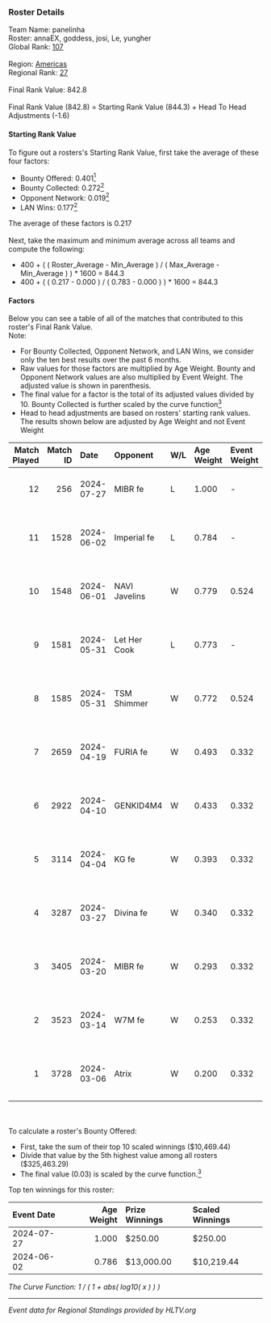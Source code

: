 ### Roster Details<br />
Team Name: panelinha<br />
Roster: annaEX, goddess, josi, Le, yungher<br />
Global Rank: [107](../standings_global.md)<br />
<br />
Region: [Americas]( ../standings_americas.md)<br />
Regional Rank: [27]( ../standings_americas.md)<br />
<br />
Final Rank Value:  842.8<br />
<br />
Final Rank Value (842.8) = Starting Rank Value (844.3) + Head To Head Adjustments (-1.6)<br />

#### Starting Rank Value<br />
To figure out a rosters's Starting Rank Value, first take the average of these four factors:<br />
- Bounty Offered: 0.401[<sup>1</sup>](#table2)
- Bounty Collected: 0.272[<sup>2</sup>](#table1)
- Opponent Network: 0.019[<sup>2</sup>](#table1)
- LAN Wins: 0.177[<sup>2</sup>](#table1)

The average of these factors is 0.217<br />
<br />
Next, take the maximum and minimum average across all teams and compute the following:<br />
- 400 + ( ( Roster_Average - Min_Average ) / ( Max_Average - Min_Average ) ) * 1600 = 844.3
- 400 + ( ( 0.217 - 0.000 ) / ( 0.783 - 0.000 ) ) * 1600 = 844.3


#### Factors<br />
Below you can see a table of all of the matches that contributed to this roster's Final Rank Value.<br />
Note:<br />

- For Bounty Collected, Opponent Network, and LAN Wins, we consider only the ten best results over the past 6 months.
- Raw values for those factors are multiplied by Age Weight. Bounty and Opponent Network values are also multiplied by Event Weight. The adjusted value is shown in parenthesis.
- The final value for a factor is the total of its adjusted values divided by 10. Bounty Collected is further scaled by the curve function[<sup>3</sup>](#curveFunction)
- Head to head adjustments are based on rosters' starting rank values. The results shown below are adjusted by Age Weight and not Event Weight
<span id="table1"></span><br />


| Match Played | Match ID | Date       | Opponent      | W/L | Age Weight | Event Weight | Bounty Collected | Opponent Network | LAN Wins  | H2H Adj. | Roster                                   |
| -: | -: | :- | :- | :- | :- | :- | :- | :- | :- | -: | :- |
|           12 |      256 | 2024-07-27 | MIBR fe       | L   | 1.000      | -            | -                | -                | -         |   -21.87 | annaEX, goddess, josi, Le, yungher       |
|           11 |     1528 | 2024-06-02 | Imperial fe   | L   | 0.784      | -            | -                | -                | -         |    -6.63 | annaEX, goddess, julih, poppins, yungher |
|           10 |     1548 | 2024-06-01 | NAVI Javelins | W   | 0.779      | 0.524        | 0.026 (0.011)    | 0.190 (0.077)    | 1 (0.779) |    12.29 | annaEX, goddess, julih, poppins, yungher |
|            9 |     1581 | 2024-05-31 | Let Her Cook  | L   | 0.773      | -            | -                | -                | -         |   -10.39 | annaEX, goddess, julih, poppins, yungher |
|            8 |     1585 | 2024-05-31 | TSM Shimmer   | W   | 0.772      | 0.524        | 0.020 (0.008)    | 0.199 (0.081)    | 1 (0.772) |     7.82 | annaEX, goddess, julih, poppins, yungher |
|            7 |     2659 | 2024-04-19 | FURIA fe      | W   | 0.493      | 0.332        | 0.003 (0.001)    | 0.075 (0.012)    | 0 (0.000) |     4.26 | annaEX, goddess, julih, poppins, yungher |
|            6 |     2922 | 2024-04-10 | GENKID4M4     | W   | 0.433      | 0.332        | 0.002 (0.000)    | 0.011 (0.002)    | 0 (0.000) |     2.73 | annaEX, goddess, julih, poppins, yungher |
|            5 |     3114 | 2024-04-04 | KG fe         | W   | 0.393      | 0.332        | 0.002 (0.000)    | 0.003 (0.000)    | 0 (0.000) |     1.67 | annaEX, goddess, julih, poppins, yungher |
|            4 |     3287 | 2024-03-27 | Divina fe     | W   | 0.340      | 0.332        | 0.002 (0.000)    | 0.021 (0.002)    | 0 (0.000) |     2.45 | annaEX, goddess, julih, poppins, yungher |
|            3 |     3405 | 2024-03-20 | MIBR fe       | W   | 0.293      | 0.332        | 0.007 (0.001)    | 0.107 (0.010)    | 0 (0.000) |     2.71 | annaEX, goddess, julih, poppins, yungher |
|            2 |     3523 | 2024-03-14 | W7M fe        | W   | 0.253      | 0.332        | 0.002 (0.000)    | 0.033 (0.003)    | 0 (0.000) |     1.83 | annaEX, goddess, julih, poppins, yungher |
|            1 |     3728 | 2024-03-06 | Atrix         | W   | 0.200      | 0.332        | 0.003 (0.000)    | 0.060 (0.004)    | 0 (0.000) |     1.55 | annaEX, goddess, julih, poppins, yungher |

<br />
<span id="table2"></span><br />
To calculate a roster's Bounty Offered:<br />

- First, take the sum of their top 10 scaled winnings ($10,469.44)
- Divide that value by the 5th highest value among all rosters ($325,463.29)
- The final value (0.03) is scaled by the curve function.[<sup>3</sup>](#curveFunction)

Top ten winnings for this roster:<br />

| Event Date | Age Weight | Prize Winnings | Scaled Winnings |
| :- | -: | :- | :- |
| 2024-07-27 |      1.000 | $250.00        | $250.00         |
| 2024-06-02 |      0.786 | $13,000.00     | $10,219.44      |


<span id="curveFunction"></span>_The Curve Function: 1 / ( 1 + abs( log10( x ) ) )_<br />

---
_Event data for Regional Standings provided by HLTV.org_<br />
